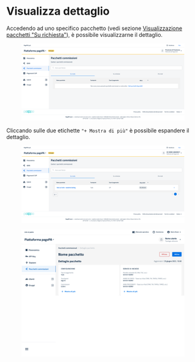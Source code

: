# Visualizza dettaglio

Accedendo ad uno specifico pacchetto (vedi sezione [Visualizzazione pacchetti "Su richiesta"](../visualizzazione-pacchetti-su-richiesta/)), è possibile visualizzarne il dettaglio.

<figure><img src="../../../../../.gitbook/assets/image (1).png" alt=""><figcaption></figcaption></figure>

Cliccando sulle due etichette `"+ Mostra di più"` è possibile espandere il dettaglio.

<figure><img src="../../../../../.gitbook/assets/image (1) (6).png" alt=""><figcaption></figcaption></figure>

<figure><img src="../../../../../.gitbook/assets/image (2).png" alt=""><figcaption></figcaption></figure>
